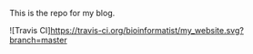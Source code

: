 This is the repo for my blog.

![Travis CI]https://travis-ci.org/bioinformatist/my_website.svg?branch=master